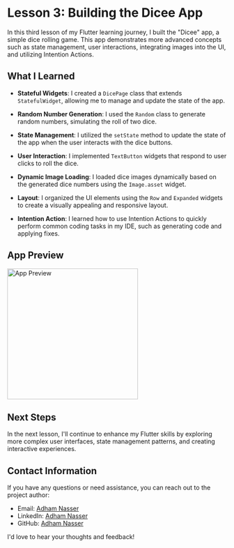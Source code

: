 # Lesson 3: Building the Dicee App

In this third lesson of my Flutter learning journey, I built the "Dicee" app, a simple dice rolling game. This app demonstrates more advanced concepts such as state management, user interactions, integrating images into the UI, and utilizing Intention Actions.

## What I Learned

- **Stateful Widgets**: I created a `DicePage` class that extends `StatefulWidget`, allowing me to manage and update the state of the app.

- **Random Number Generation**: I used the `Random` class to generate random numbers, simulating the roll of two dice.

- **State Management**: I utilized the `setState` method to update the state of the app when the user interacts with the dice buttons.

- **User Interaction**: I implemented `TextButton` widgets that respond to user clicks to roll the dice.

- **Dynamic Image Loading**: I loaded dice images dynamically based on the generated dice numbers using the `Image.asset` widget.

- **Layout**: I organized the UI elements using the `Row` and `Expanded` widgets to create a visually appealing and responsive layout.

- **Intention Action**: I learned how to use Intention Actions to quickly perform common coding tasks in my IDE, such as generating code and applying fixes.

## App Preview

<img src="screenshots/record.gif" alt="App Preview" width="300">

## Next Steps

In the next lesson, I'll continue to enhance my Flutter skills by exploring more complex user interfaces, state management patterns, and creating interactive experiences.

## Contact Information

If you have any questions or need assistance, you can reach out to the project author:

- Email: [Adham Nasser](mailto:adhamxiii22@gmail.com)
- LinkedIn: [Adham Nasser](https://www.linkedin.com/in/adhamxiii/)
- GitHub: [Adham Nasser](https://github.com/Adhamxiii)

I'd love to hear your thoughts and feedback!
